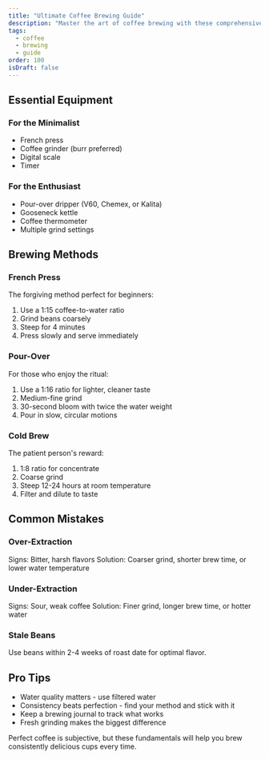 ```yaml
---
title: "Ultimate Coffee Brewing Guide"
description: "Master the art of coffee brewing with these comprehensive techniques"
tags:
  - coffee
  - brewing
  - guide
order: 100
isDraft: false
---
```


## Essential Equipment

### For the Minimalist
- French press
- Coffee grinder (burr preferred)
- Digital scale
- Timer

### For the Enthusiast
- Pour-over dripper (V60, Chemex, or Kalita)
- Gooseneck kettle
- Coffee thermometer
- Multiple grind settings

## Brewing Methods

### French Press
The forgiving method perfect for beginners:

1. Use a 1:15 coffee-to-water ratio
2. Grind beans coarsely
3. Steep for 4 minutes
4. Press slowly and serve immediately

### Pour-Over
For those who enjoy the ritual:

1. Use a 1:16 ratio for lighter, cleaner taste
2. Medium-fine grind
3. 30-second bloom with twice the water weight
4. Pour in slow, circular motions

### Cold Brew
The patient person's reward:

1. 1:8 ratio for concentrate
2. Coarse grind
3. Steep 12-24 hours at room temperature
4. Filter and dilute to taste

## Common Mistakes

### Over-Extraction
Signs: Bitter, harsh flavors
Solution: Coarser grind, shorter brew time, or lower water temperature

### Under-Extraction
Signs: Sour, weak coffee
Solution: Finer grind, longer brew time, or hotter water

### Stale Beans
Use beans within 2-4 weeks of roast date for optimal flavor.

## Pro Tips

- Water quality matters - use filtered water
- Consistency beats perfection - find your method and stick with it
- Keep a brewing journal to track what works
- Fresh grinding makes the biggest difference

Perfect coffee is subjective, but these fundamentals will help you brew consistently delicious cups every time.
